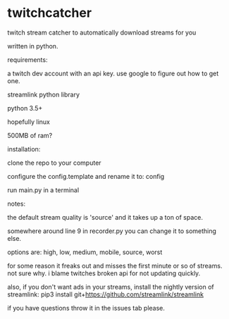 # twitchcatcher
twitch stream catcher to automatically download streams for you

written in python.


requirements:

a twitch dev account with an api key. use google to figure out how to get one.

streamlink python library

python 3.5+

hopefully linux

500MB of ram?

installation:

clone the repo to your computer

configure the config.template and rename it to: config

run main.py in a terminal


notes:

the default stream quality is 'source' and it takes up a ton of space.

somewhere around line 9 in recorder.py you can change it to something else.

options are: high, low, medium, mobile, source, worst

for some reason it freaks out and misses the first minute or so of streams. not sure why. i blame twitches broken api for not updating quickly.

also, if you don't want ads in your streams, install the nightly version of streamlink: pip3 install git+https://github.com/streamlink/streamlink

if you have questions throw it in the issues tab please.
